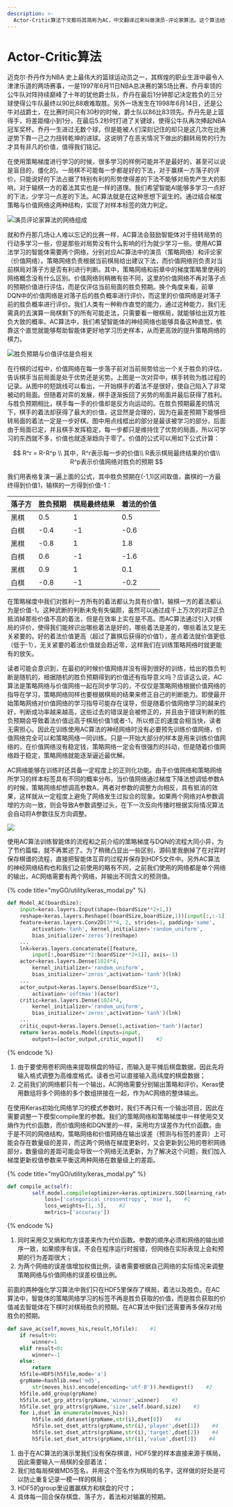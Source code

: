 ```yaml
---
description: >-
  Actor-Critic算法下文都将其简称为AC，中文翻译过来叫做演员-评论家算法。这个算法结合了策略梯度与Q-Learning算法，目的是通过价值网络来指导策略梯度网络更加有效地学习。
---
```


# Actor-Critic算法

迈克尔·乔丹作为NBA 史上最伟大的篮球运动员之一，其辉煌的职业生涯中最令人津津乐道的两场赛事，一是1997年6月11日NBA总决赛的第5场比赛，乔丹率领的公牛队对阵持续巅峰了十年的犹他爵士队，乔丹在最后1分钟那记决定胜负的三分球使得公牛队最终以90比88艰难取胜。另外一场发生在1998年6月14日，还是公牛对战爵士，在比赛时间只有30秒的时候，爵士队以86比83领先。乔丹先是上篮得手，将差距缩小到1分，在最后5.2秒时打进了关键球，使得公牛队再次捧起NBA冠军奖杯。乔丹一生进过无数个球，但是能被人们深刻记住的却只是这几次在比赛逆势下靠一己之力扭转乾坤的进球。这说明了在恶劣情况下做出的翻转局势的行为才具有非凡的价值，值得我们铭记。

在使用策略梯度进行学习的时候，很多学习的样例可能并不是最好的，甚至可以说是盲目的，僵化的。一局棋不可能每一步都是好的下法，对于赢棋一方落子的评价，只能说好的下法占据了特别有利的形势使得差的下法不能够对局势产生大的影响，对于输棋一方的着法其实也是一样的道理。我们希望智能AI能够多学习一点好的下法，少学习一点差的下法。AC算法就是在这种思想下诞生的。通过结合梯度策略与价值网络这两种结构，实现了对样本标签的效力判定。

![&#x6F14;&#x5458;&#x8BC4;&#x8BBA;&#x5BB6;&#x7B97;&#x6CD5;&#x7684;&#x7F51;&#x7EDC;&#x7EC4;&#x6210;](.gitbook/assets/ac.svg)

就和乔丹那几场让人难以忘记的比赛一样，AC算法会鼓励智能体对于扭转局势的行动多学习一些，但是那些对局势没有什么影响的行为就少学习一些。使用AC算法学习的智能体需要两个网络，分别对应AC算法中的演员（策略网络）和评论家（价值网络）。策略网络负责根据当前棋局给出建议下法，而价值网络则负责对当前棋局对落子方是否有利进行判断。其中，策略网络和前章中的梯度策略里使用的网络概念没有什么区别。价值网络则稍微有些不同，这里的价值网络不再对落子点的预期价值进行评估，而是仅评估当前局面的胜负预期。换个角度来看，前章DQN中的价值网络是对落子后的胜负概率进行评价，而这里的价值网络是对落子前的胜负概率进行评价。我们人类有一种称作直觉的能力，通过这种能力，我们无需真的去演算一局棋剩下的所有可能走法，只需要看一眼棋局，就能够给出双方胜负大致的概率。AC算法中，我们希望智能体的神经网络也能够具备这种直觉，依靠这个直觉就能够帮助智能体更好地学习历史样本，从而更高效的提升策略网络的棋力。

![&#x80DC;&#x8D1F;&#x9884;&#x671F;&#x4E0E;&#x4EF7;&#x503C;&#x8BC4;&#x4F30;&#x662F;&#x8D1F;&#x76F8;&#x5173;](.gitbook/assets/ac-value.svg)

在行棋的过程中，价值网络在每一步落子前对当前局势给出一个关于胜负的评估，告诉棋手当前局面是处于优势还是劣势。上图是一次对弈中，棋手转败为胜过程的记录。从图中的短跳线可以看出，一开始棋手的着法不是很好，使自己陷入了非常被动的局面。但随着对弈的发展，棋手逐渐扳回了劣势的局面并最后获得了胜利。与胜负预期相比，棋手每一手的价值却是反方向运动的。在胜负预期最差的情况下，棋手的着法却获得了最大的价值，这显然是合理的，因为在最差预期下能够扭转局面的着法一定是一步好棋。图中用点线框出的部分是最该被学习的部分，后面由于局面已定，并且棋手发挥稳定，每一步都只是维持住了优势的局面，所以可学习的东西就不多，价值也就逐渐趋向于零了。价值的公式可以用如下公式计算：

$$
R^r = R-R^p \\
其中，R^r表示每一步的价值\\
R表示棋局最终结果的价值\\
R^p表示价值网络对胜负的预期
$$

我们用表格复演一遍上面的公式，其中胜负预期在\(-1,1\)区间取值，赢棋的一方最终得到价值1，输棋的一方得到价值-1：

| 落子方 | 胜负预期 | 棋局最终结果 | 着法的价值 |
| :--- | :--- | :--- | :--- |
| 黑棋 | 0.5 | 1 | 0.5 |
| 白棋 | -0.4 | -1 | -0.6 |
| 黑棋 | -0.8 | 1 | 1.8 |
| 白棋 | 0.6 | -1 | -1.6 |
| 黑棋 | 0.9 | 1 | 0.1 |
| 白棋 | -0.8 | -1 | -0.2 |

在策略梯度中我们对胜利一方所有的着法都认为具有价值1，输棋一方的着法都认为是价值-1。这种武断的判断未免有失偏颇，虽然可以通过成千上万次的对弈正负抵消掉那些价值不高的着法，但是在效率上实在是不高。而AC算法通过引入对棋局的评价，使得我们能辨识出哪些着法是好的，哪些着法是差的，哪些着法又是无关紧要的。好的着法价值更高（超过了赢棋后获得的价值1），差点着法就价值更低（低于-1），无关紧要的着法价值就会趋近零，这样我们在训练策略网络时就更能有的放矢。

读者可能会意识到，在最初的时候价值网络并没有得到很好的训练，给出的胜负判断是随机的，根据随机的胜负预期得到的价值还有指导意义吗？应该这么说，AC算法是策略网络与价值网络一起在同步学习的，不仅仅是策略网络根据价值网络的指导在学习，策略网络同样也要根据棋局的结果来修正自己的判断能力。即使最开始策略网络对价值网络的学习指导可能存在误导，但是随着价值网络学习的越来约好，判断成功率越来越高，这些过去的错误是会被修正的，并且由于错误判断的胜负预期会导致着法价值远高于棋局价值1或者-1，所以修正的速度会相当快，读者无需担心。因此在训练使用AC算法的神经网络时没有必要预先训练价值网络，价值网络完全可以和策略网络一同训练。只是一开始大部分的样本是用来训练价值网络的，在价值网络没有稳定钱，策略网络一定会有很强烈的抖动，但是随着价值网络趋于稳定，策略网络就能逐渐逼近最优解。

AC网络能够在训练时还具备一定程度上的正则化功能。由于价值网络和策略网络所学习的样本标签具有不同的概率分布，当价值网络通过梯度下降法想调低参数A的时候，策略网络却想调高参数A，两者对参数的调整方向相反，具有抵消的效果，这样就从一定程度上避免了网络发生过拟合的现象。如果两个网络对A参数调增的方向一致，则会导致A参数调整过头，在下一次反向传播时根据实际情况算法会自动将A参数往反方向调整。

![](.gitbook/assets/ac-wang-luo-zheng-ze-hua-shi-yi-tu-.svg)

使用AC算法训练智能体的流程和之前介绍的策略梯度与DQN的流程大同小异，为了节约篇幅，就不再累述了。为了稍微凸显出一些区别，源码里我删掉了在对弈时保存棋谱的流程，直接把智能体互弈的过程并保存到HDF5文件中。另外AC算法的神经网络结构也和我们之前使用的略有不同，之前我们使用的网络都是单个网络的输出，AC网络需要有两个网络，并输出不同含义的预测值。

{% code title="myGO/utility/keras\_modal.py" %}
```python
def Model_AC(boardSize):
    input=keras.layers.Input(shape=(boardSize**2+1,))
    reshape=keras.layers.Reshape((boardSize,boardSize,1))(input[:,:-1])    #1
    feature=keras.layers.Conv2D(3**4, 2, strides=1, padding='same', 
        activation='tanh', kernel_initializer='random_uniform',
        bias_initializer='zeros')(reshape)
    ...
    lnk=keras.layers.concatenate([feature, 
        input[:,boardSize**2:boardSize**2+1]], axis=-1)
    actor=keras.layers.Dense(1024*4, 
        kernel_initializer='random_uniform',
        bias_initializer='zeros',activation='tanh')(lnk)
    ...
    actor_output=keras.layers.Dense(boardSize**2,
        activation='softmax')(actor)
    critic=keras.layers.Dense(1024*4, 
        kernel_initializer='random_uniform',
        bias_initializer='zeros',activation='tanh')(lnk)
    ...
    critic_ouput=keras.layers.Dense(1,activation='tanh')(actor)
    return keras.models.Model(inputs=input, 
        outputs=[actor_output,critic_ouput])    #2
```
{% endcode %}

1. 由于要使用卷积网络来提取棋盘的特征，而输入是平摊后棋盘数据，因此先将输入格式调整为高维度格式。读者也可以直接输入高纬度的棋盘数据；
2. 之前我们的网络都只有一个输出，AC网络需要分别输出策略和评价。Keras使用数组将多个网络的多个数组拼接在一起，作为AC网络的整体输出。

在使用Keras初始化网络学习的模式参数时，我们不再只有一个输出项目，因此在需要调整一下模型compile里的参数。我们的策略网络和策略梯度中一样使用交叉熵作为代价函数，而价值网络和DQN里的一样，采用均方误差作为代价函数。由于是不同的网络结构，策略网络和价值网络在输出误差（预测与标签的差异）上可能会存在数量级的差异，而这两个网络在梯度更新时，又会更新到公用的卷积网络部分，数量级的差距可能会导致一个网络无法更新，为了解决这个问题，我们加入梯度更新权值参数来平衡这两种网络在数量级上的差距。

{% code title="myGO/utility/keras\_modal.py" %}
```python
def compile_ac(self):
        self.model.compile(optimizer=keras.optimizers.SGD(learning_rate=0.001),
            loss=['categorical_crossentropy', 'mse'],    #1
            loss_weights=[1,.5],    #2
            metrics=['accuracy'])
```
{% endcode %}

1. 同时采用交叉熵和均方误差来作为代价函数。参数的顺序必须和网络的输出顺序一致，如果顺序有误，不会在程序运行时报错，但网络在实际表现上会和预期的行为差距很大；
2. 为两个网络的误差值增加权值比例，读者需要根据自己网络的实际情况来调整策略网络与价值网络的误差权值比例。

前面的两种强化学习算法中我们只在HDF5里保存了棋局，着法以及胜负。在AC算法中，智能体的策略网络学习的标签不再是胜负获取的价值，而是胜负获取的价值减去智能体在下棋时对棋局胜负的预期。在AC算法中我们还需要再多保存对局胜负的预期。

```python
def save_ac(self,moves_his,result,h5file):    #1
    if result>0:
        winner=1
    elif result<0:
        winner=-1
    else:
        return
    h5file=HDF5(h5file,mode='a')
    grpName=hashlib.new('md5',
        str(moves_his).encode(encoding='utf-8')).hexdigest()    #2
    h5file.add_group(grpName)
    h5file.set_grp_attrs(grpName,'winner',winner)    #3
    h5file.set_grp_attrs(grpName,'size',self.board.size)    #3
    for i,dset in enumerate(moves_his):
        h5file.add_dataset(grpName,str(i),dset[0])    #4
        h5file.set_dset_attrs(grpName,str(i),'player',dset[1])    #4
        h5file.set_dset_attrs(grpName,str(i),'target',dset[2])    #4
        h5file.set_dset_attrs(grpName,str(i),'value',dset[3])    #4
```

1. 由于在AC算法的演示里我们没有保存棋谱，HDF5里的样本直接来源于棋局，因此需要输入一局棋的全部着法；
2. 我们给每局棋做MD5签名，并用这个签名作为棋局的名字，这样做的好处是可以防止重复记录一模一样的棋局；
3. HDF5的group里设置赢棋方和棋盘的尺寸；
4. 具体每一回合保存棋盘、落子方，着法和对输赢的预期。

